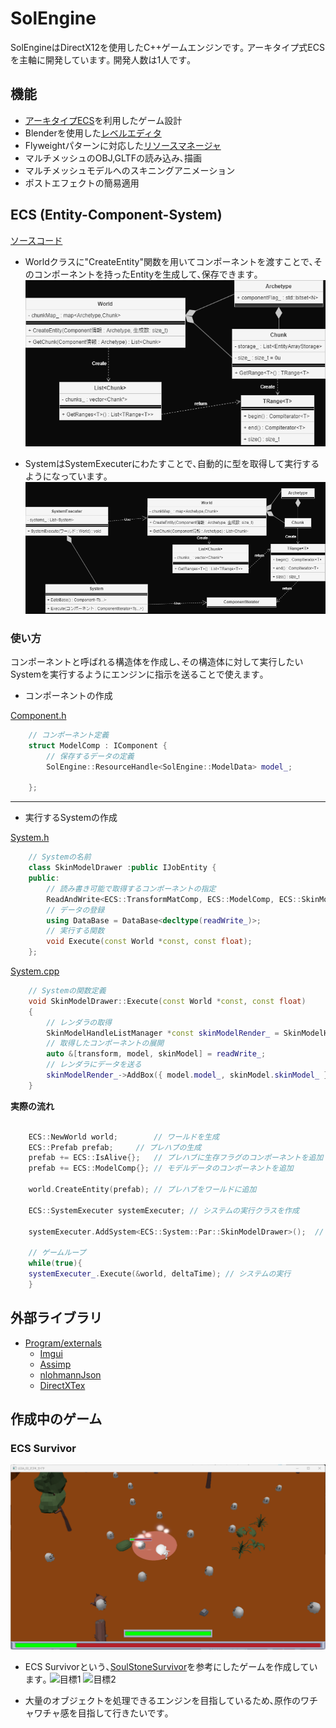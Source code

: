 # SolEngine

SolEngineはDirectX12を使用したC++ゲームエンジンです｡
アーキタイプ式ECSを主軸に開発しています｡
開発人数は1人です｡

機能
- 
- [アーキタイプECS](/Program/Engine/ECS/)を利用したゲーム設計
- Blenderを使用した[レベルエディタ](/Tools/BlenderAddons/scripts/addons/__pycache__/level_editor.cpython-311.pyc)
- Flyweightパターンに対応した[リソースマネージャ](/Program/Engine/ResourceObject/ResourceObjectManager.h)
- マルチメッシュのOBJ,GLTFの読み込み､描画
- マルチメッシュモデルへのスキニングアニメーション
- ポストエフェクトの簡易適用

## ECS (Entity-Component-System)

[ソースコード](/Program/Engine/ECS/)
- Worldクラスに"CreateEntity"関数を用いてコンポーネントを渡すことで､そのコンポーネントを持ったEntityを生成して､保存できます｡
![ECS UML](/Images/UML.png)

- SystemはSystemExecuterにわたすことで､自動的に型を取得して実行するようになっています｡
![ECS SystemUML](/Images/SystemUML.png)

### 使い方

コンポーネントと呼ばれる構造体を作成し､その構造体に対して実行したいSystemを実行するようにエンジンに指示を送ることで使えます｡

- コンポーネントの作成

[Component.h](/Program/Engine/ECS/Component/Component.hpp)
``` cpp
	// コンポーネント定義
	struct ModelComp : IComponent {
		// 保存するデータの定義
		SolEngine::ResourceHandle<SolEngine::ModelData> model_;

	};
```

---
- 実行するSystemの作成

[System.h](/Program/Engine/ECS/System/NewSystems.h)
```cpp
	// Systemの名前
	class SkinModelDrawer :public IJobEntity {
	public:
		// 読み書き可能で取得するコンポーネントの指定
		ReadAndWrite<ECS::TransformMatComp, ECS::ModelComp, ECS::SkinModel> readWrite_;
		// データの登録
		using DataBase = DataBase<decltype(readWrite_)>;
		// 実行する関数
		void Execute(const World *const, const float);
	};
```
[System.cpp](/Program/Engine/ECS/System/NewSystems.cpp)
```cpp
	// Systemの関数定義
	void SkinModelDrawer::Execute(const World *const, const float)
	{
		// レンダラの取得
		SkinModelHandleListManager *const skinModelRender_ = SkinModelHandleListManager::GetInstance();
		// 取得したコンポーネントの展開
		auto &[transform, model, skinModel] = readWrite_;
		// レンダラにデータを送る
		skinModelRender_->AddBox({ model.model_, skinModel.skinModel_ }, { .transMat_ = transform });
	}
```

**実際の流れ**
```cpp

	ECS::NewWorld world;		// ワールドを生成
	ECS::Prefab prefab;		// プレハブの生成
	prefab += ECS::IsAlive{};	// プレハブに生存フラグのコンポーネントを追加
	prefab += ECS::ModelComp{};	// モデルデータのコンポーネントを追加

	world.CreateEntity(prefab);	// プレハブをワールドに追加

	ECS::SystemExecuter systemExecuter;	// システムの実行クラスを作成

	systemExecuter.AddSystem<ECS::System::Par::SkinModelDrawer>();	// スキニングモデルの描画Systemの追加

	// ゲームループ
	while(true){
	systemExecuter_.Execute(&world, deltaTime);	// システムの実行
	}

```

## 外部ライブラリ


- [Program/externals](/Program/externals/)
	- [Imgui](https://github.com/ocornut/imgui)
	- [Assimp](https://github.com/assimp/assimp)
	- [nlohmannJson](https://github.com/nlohmann/json)
	- [DirectXTex](https://github.com/microsoft/DirectXTex)


## 作成中のゲーム
### ECS Survivor
![GameScreenShot](/Images/GameScreenShot.png)
- ECS Survivorという､[SoulStoneSurvivor](https://store.steampowered.com/app/2066020/Soulstone_Survivors/)を参考にしたゲームを作成しています｡
![目標1](https://shared.fastly.steamstatic.com/store_item_assets/steam/apps/2066020/ss_6d985af64f465cf2538e045c1ce5315f61756f99.116x65.jpg?t=1730207613) ![目標2](https://shared.fastly.steamstatic.com/store_item_assets/steam/apps/2066020/ss_df8d10b4b673d03554087bb02b8b849a0781d38c.116x65.jpg?t=1730207613)

- 大量のオブジェクトを処理できるエンジンを目指しているため､原作のワチャワチャ感を目指して行きたいです｡
